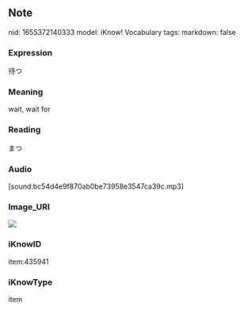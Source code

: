 ## Note
nid: 1655372140333
model: iKnow! Vocabulary
tags: 
markdown: false

### Expression
待つ

### Meaning
wait, wait for

### Reading
まつ

### Audio
[sound:bc54d4e9f870ab0be73958e3547ca39c.mp3]

### Image_URI
<img src="346bb608be872c9066e8235cbf362327.jpg">

### iKnowID
item:435941

### iKnowType
item
